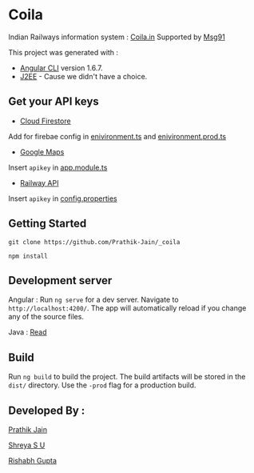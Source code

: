 # Coila
Indian Railways information system : [Coila.in](https://coila.in) Supported by [Msg91](https://msg91.com)

This project was generated with :
* [Angular CLI](https://github.com/angular/angular-cli) version 1.6.7.
* [J2EE](https://www.oracle.com/technetwork/java/javaee/appmodel-135059.html) - Cause we didn't have a choice.


## Get your API keys
* [Cloud Firestore](https://firebase.google.com/docs/storage/web/start#set_up)

Add for firebae config in [enivironment.ts](https://github.com/Prathik-Jain/_coila/blob/cc31867621f7900b7b888d89b1af9a5f66b1c717/src/environments/environment.ts#L9) and [enivironment.prod.ts](https://github.com/Prathik-Jain/_coila/blob/cc31867621f7900b7b888d89b1af9a5f66b1c717/src/environments/environment.prod.ts#L4)
* [Google Maps](https://developers.google.com/maps/documentation/javascript/get-api-key)

Insert `apikey` in [app.module.ts](https://github.com/Prathik-Jain/_coila/blob/cc31867621f7900b7b888d89b1af9a5f66b1c717/src/app/app.module.ts#L51)

* [Railway API](https://railwayapi.com/)

Insert `apikey` in [config.properties](https://github.com/Prathik-Jain/_coila/blob/cc31867621f7900b7b888d89b1af9a5f66b1c717/Java/src/main/resources/config.properties#L2)

## Getting Started
`git clone https://github.com/Prathik-Jain/_coila`

`npm install`
## Development server

Angular : Run `ng serve` for a dev server. Navigate to `http://localhost:4200/`. The app will automatically reload if you change any of the source files.

Java : [Read](./Java/README.md) 

## Build

Run `ng build` to build the project. The build artifacts will be stored in the `dist/` directory. Use the `-prod` flag for a production build.


## Developed By :
[Prathik Jain](https://github.com/Prathik-Jain)

[Shreya S U](https://github.com/Shrey98)

[Rishabh Gupta](https://twitter.com/Rishabh20237325)

